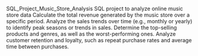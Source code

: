 SQL_Project_Music_Store_Analysis
SQL project to analyze online music store data
Calculate the total revenue generated by the music store over a specific period. Analyze the sales trends over time (e.g., monthly or yearly) to identify peak seasons or trends in sales. Determine the top-selling products and genres, as well as the worst-performing ones. Analyze customer retention and loyalty, such as repeat purchase rates and average time between purchases.

